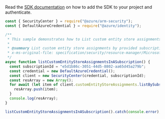 Read the [SDK documentation](https://github.com/Azure/azure-sdk-for-js/blob/%40azure%2Farm-security_5.0.0/sdk/security/arm-security/README.md) on how to add the SDK to your project and authenticate.

```javascript
const { SecurityCenter } = require("@azure/arm-security");
const { DefaultAzureCredential } = require("@azure/identity");

/**
 * This sample demonstrates how to List custom entity store assignments by provided subscription
 *
 * @summary List custom entity store assignments by provided subscription
 * x-ms-original-file: specification/security/resource-manager/Microsoft.Security/preview/2021-07-01-preview/examples/CustomEntityStoreAssignments/customEntityStoreAssignmentListBySubscription_example.json
 */
async function listCustomEntityStoreAssignmentsInASubscription() {
  const subscriptionId = "e5d1b86c-3051-44d5-8802-aa65d45a279b";
  const credential = new DefaultAzureCredential();
  const client = new SecurityCenter(credential, subscriptionId);
  const resArray = new Array();
  for await (let item of client.customEntityStoreAssignments.listBySubscription()) {
    resArray.push(item);
  }
  console.log(resArray);
}

listCustomEntityStoreAssignmentsInASubscription().catch(console.error);
```
